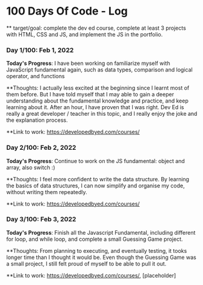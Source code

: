 # 100 Days Of Code - Log

** target/goal: complete the dev ed course, complete at least 3 projects with HTML, CSS and JS, and implement the JS in the portfolio.

### Day 1/100: Feb 1, 2022

**Today's Progress**: I have been working on familiarize myself with JavaScript fundamental again, such as data types, comparison and logical operator, and functions 

**Thoughts: I actually less excited at the beginning since I learnt most of them before. But I have told myself that I may able to gain a deeper understanding about the fundamental knowledge and practice, and keep learning about it. After an hour, I have proven that I was right. Dev Ed is really a great developer / teacher in this topic, and I really enjoy the joke and the explanation process.

**Link to work: https://developedbyed.com/courses/

### Day 2/100: Feb 2, 2022

**Today's Progress**: Continue to work on the JS fundamental: object and array, also switch :)

**Thoughts: I feel more confident to write the data structure. By learning the basics of data structures, I can now simplify and organise my code, without writing them repeatedly. 

**Link to work: https://developedbyed.com/courses/

### Day 3/100: Feb 3, 2022

**Today's Progress**: Finish all the Javascript Fundamental, including different for loop, and while loop, and complete a small Guessing Game project.

**Thoughts:  From planning to executing, and eventually testing, it tooks longer time than I thought it would be. Even though the Guessing Game was a small project, I still felt proud of myself to be able to pull it out.

**Link to work: https://developedbyed.com/courses/, [placeholder]

